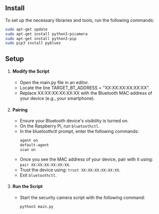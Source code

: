 
## Install 

To set up the necessary libraries and tools, run the following commands:

```bash
sudo apt-get update
sudo apt-get install python3-picamera
sudo apt-get install python3-pip
sudo pip3 install pybluez
```

## Setup
1. #### Modify the Script
   - Open the main.py file in an editor.
   - Locate the line TARGET_BT_ADDRESS = "XX:XX:XX:XX:XX:XX".
   - Replace XX:XX:XX:XX:XX:XX with the Bluetooth MAC address of your device (e.g., your smartphone).
2. #### Pairing
   - Ensure your Bluetooth device's visibility is turned on.
   - On the Raspberry Pi, run `bluetoothctl`.
   - In the bluetoothctl prompt, enter the following commands:
       ```bash
       agent on
       default-agent
       scan on
       ```
   - Once you see the MAC address of your device, pair with it using: `pair XX:XX:XX:XX:XX:XX`.
   - Trust the device using: `trust XX:XX:XX:XX:XX:XX`.
   - Exit `bluetoothctl`.
3. #### Run the Script
   - Start the security camera script with the following command:
       ```bash
       python3 main.py
       ```